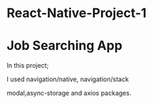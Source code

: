 # React-Native-Project-1

<h1>Job Searching App</h1>
<p>In this project;</p>
<p>I used navigation/native, navigation/stack</p>
<p>modal,async-storage and axios packages.</p>

